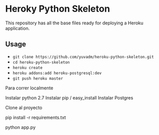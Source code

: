 Heroky Python Skeleton
======================

This repository has all the base files ready for deploying a Heroku application.

Usage
-----

 - `git clone https://github.com/yuvadm/heroku-python-skeleton.git`
 - `cd heroku-python-skeleton`
 - `heroku create`
 - `heroku addons:add heroku-postgresql:dev`
 - `git push heroku master`

Para correr localmente

Instalar python 2.7
Instalar pip / easy_install
Instalar Postgres

Clone al proyecto

pip install -r requirements.txt

python app.py